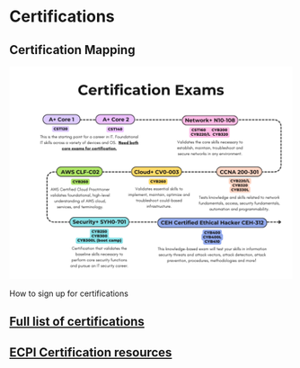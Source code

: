 # Certifications

## Certification Mapping
![map of certification vs classes](CertificationClassMap.png)

How to sign up for certifications

## [Full list of certifications](https://ecpi.libguides.com/c.php?g=627710)

## [ECPI Certification resources](https://ecpi.libguides.com/CertificationsECPI)
